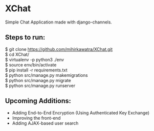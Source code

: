 # XChat
Simple Chat Application made with django-channels.

## Steps to run:
$ git clone https://github.com/mihirkawatra/XChat.git<br>
$ cd XChat/<br>
$ virtualenv -p python3 ./env<br>
$ source env/bin/activate<br>
$ pip install -r requirements.txt<br>
$ python src/manage.py makemigrations<br>
$ python src/manage.py migrate<br>
$ python src/manage.py runserver<br>

## Upcoming Additions:
<ul><li>Adding End-to-End Encryption (Using Authenticated Key Exchange)</li><li>Improving the front-end</li><li>Adding AJAX-based user search</li></ul>
